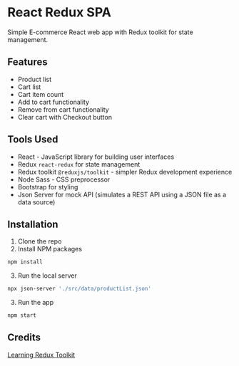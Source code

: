 # React Redux SPA

Simple E-commerce React web app with Redux toolkit for state management.

## Features
- Product list
- Cart list
- Cart item count
- Add to cart functionality
- Remove from cart functionality
- Clear cart with Checkout button

## Tools Used
- React - JavaScript library for building user interfaces
- Redux `react-redux` for state management
- Redux toolkit `@reduxjs/toolkit` - simpler Redux development experience
- Node Sass - CSS preprocessor
- Bootstrap for styling
- Json Server for mock API (simulates a REST API using a JSON file as a data source)

## Installation
1. Clone the repo
2. Install NPM packages
```bash
npm install
```
3. Run the local server
```bash
npx json-server './src/data/productList.json'
```
3. Run the app
```bash
npm start
```

## Credits
[Learning Redux Toolkit](https://www.linkedin.com/learning/learning-redux-toolkit)

